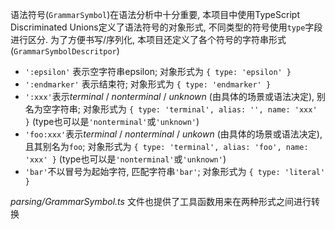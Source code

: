 语法符号(`GrammarSymbol`)在语法分析中十分重要, 本项目中使用TypeScript Discriminated Unions定义了语法符号的对象形式, 不同类型的符号使用`type`字段进行区分. 为了方便书写/序列化, 本项目还定义了各个符号的字符串形式(`GrammarSymbolDescritpor`)

* `':epsilon'` 表示空字符串epsilon; 对象形式为 `{ type: 'epsilon' }`
* `':endmarker'` 表示结束符; 对象形式为 `{ type: 'endmarker' }`
* `':xxx'`表示*terminal* / *nonterminal* / *unknown* (由具体的场景或语法决定), 别名为空字符串; 对象形式为 `{ type: 'terminal', alias: '', name: 'xxx' }` (type也可以是`'nonterminal'`或`'unknown'`)
* `'foo:xxx'`表示*terminal* / *nonterminal* / *unkown* (由具体的场景或语法决定), 且其别名为`foo`; 对象形式为 `{ type: 'terminal', alias: 'foo', name: 'xxx' }` (type也可以是`'nonterminal'`或`'unknown'`)
* `'bar'`不以冒号为起始字符, 匹配字符串`'bar'`; 对象形式为 `{ type: 'literal' }`

*parsing/GrammarSymbol.ts* 文件也提供了工具函数用来在两种形式之间进行转换

